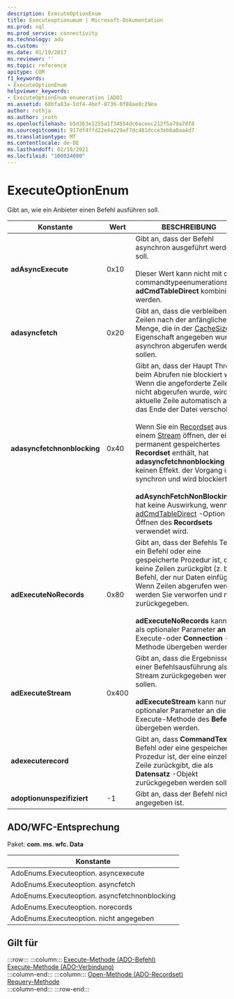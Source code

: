 ```yaml
---
description: ExecuteOptionEnum
title: Executeoptionumum | Microsoft-Dokumentation
ms.prod: sql
ms.prod_service: connectivity
ms.technology: ado
ms.custom: ''
ms.date: 01/19/2017
ms.reviewer: ''
ms.topic: reference
apitype: COM
f1_keywords:
- ExecuteOptionEnum
helpviewer_keywords:
- ExecuteOptionEnum enumeration [ADO]
ms.assetid: 68bfa83a-5df4-4bef-8736-0f88ae8c29ea
author: rothja
ms.author: jroth
ms.openlocfilehash: b5d363e1255a1f34554dc6aceec212f5a79a7df8
ms.sourcegitcommit: 917df4ffd22e4a229af7dc481dcce3ebba0aa4d7
ms.translationtype: MT
ms.contentlocale: de-DE
ms.lasthandoff: 02/10/2021
ms.locfileid: "100034080"
---
```

# <a name="executeoptionenum"></a>ExecuteOptionEnum
Gibt an, wie ein Anbieter einen Befehl ausführen soll.  
  
|Konstante|Wert|BESCHREIBUNG|  
|--------------|-----------|-----------------|  
|**adAsyncExecute**|0x10|Gibt an, dass der Befehl asynchron ausgeführt werden soll.<br /><br /> Dieser Wert kann nicht mit dem commandtypeenumerationswert **adCmdTableDirect** kombiniert werden. [](../../../ado/reference/ado-api/commandtypeenum.md)|  
|**adasyncfetch**|0x20|Gibt an, dass die verbleibenden Zeilen nach der anfänglichen Menge, die in der [CacheSize](../../../ado/reference/ado-api/cachesize-property-ado.md) -Eigenschaft angegeben wurde, asynchron abgerufen werden sollen.|  
|**adasyncfetchnonblocking**|0x40|Gibt an, dass der Haupt Thread beim Abrufen nie blockiert wird. Wenn die angeforderte Zeile nicht abgerufen wurde, wird die aktuelle Zeile automatisch an das Ende der Datei verschoben.<br /><br /> Wenn Sie ein [Recordset](../../../ado/reference/ado-api/recordset-object-ado.md) aus einem [Stream](../../../ado/reference/ado-api/stream-object-ado.md) öffnen, der ein permanent gespeichertes **Recordset** enthält, hat **adasyncfetchnonblocking** keinen Effekt. der Vorgang ist synchron und wird blockiert.<br /><br /> **adAsynchFetchNonBlocking** hat keine Auswirkung, wenn die [adCmdTableDirect](../../../ado/reference/ado-api/commandtypeenum.md) -Option zum Öffnen des **Recordsets** verwendet wird.|  
|**adExecuteNoRecords**|0x80|Gibt an, dass der Befehls Text ein Befehl oder eine gespeicherte Prozedur ist, die keine Zeilen zurückgibt (z. b. ein Befehl, der nur Daten einfügt). Wenn Zeilen abgerufen werden, werden Sie verworfen und nicht zurückgegeben.<br /><br /> **adExecuteNoRecords** kann nur als optionaler Parameter **an die** Execute-oder **Connection** -Methode übergeben werden.|  
|**adExecuteStream**|0x400|Gibt an, dass die Ergebnisse einer Befehlsausführung als Stream zurückgegeben werden sollen.<br /><br /> **adExecuteStream** kann nur als optionaler Parameter an die Execute-Methode des **Befehls** übergeben werden.|  
|**adexecuterecord**||Gibt an, dass **CommandText** ein Befehl oder eine gespeicherte Prozedur ist, der eine einzelne Zeile zurückgibt, die als **Datensatz** -Objekt zurückgegeben werden soll.|  
|**adoptionunspezifiziert**|-1|Gibt an, dass der Befehl nicht angegeben ist.|  
  
## <a name="adowfc-equivalent"></a>ADO/WFC-Entsprechung  
 Paket: **com. ms. wfc. Data**  
  
|Konstante|  
|--------------|  
|AdoEnums.Executeoption. asyncexecute|  
|AdoEnums.Executeoption. asyncfetch|  
|AdoEnums.Executeoption. asyncfetchnonblocking|  
|AdoEnums.Executeoption. norecords|  
|AdoEnums.Executeoption. nicht angegeben|  
  
## <a name="applies-to"></a>Gilt für  

:::row:::
    :::column:::
        [Execute-Methode (ADO-Befehl)](../../../ado/reference/ado-api/execute-method-ado-command.md)  
        [Execute-Methode (ADO-Verbindung)](../../../ado/reference/ado-api/execute-method-ado-connection.md)  
    :::column-end:::
    :::column:::
        [Open-Methode (ADO-Recordset)](../../../ado/reference/ado-api/open-method-ado-recordset.md)  
        [Requery-Methode](../../../ado/reference/ado-api/requery-method.md)  
    :::column-end:::
:::row-end:::
